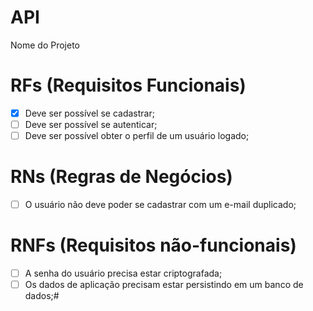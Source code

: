 # API

Nome do Projeto

# RFs (Requisitos Funcionais)
- [X] Deve ser possível se cadastrar; 
- [ ] Deve ser possível se autenticar;
- [ ] Deve ser possível obter o perfil de um usuário logado;

# RNs (Regras de Negócios)
- [ ] O usuário não deve poder se cadastrar com um e-mail duplicado;

# RNFs (Requisitos não-funcionais)
- [ ] A senha do usuário precisa estar criptografada;
- [ ] Os dados de aplicação precisam estar persistindo em um banco de dados;#